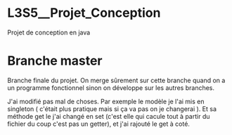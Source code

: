 # L3S5__Projet_Conception
Projet de conception en java


# Branche master
Branche finale du projet. On merge sûrement sur cette branche quand on a un programme fonctionnel sinon on développe sur les autres branches.

J'ai modifié pas mal de choses. Par exemple le modèle je l'ai mis en singleton ( c'était plus pratique mais si ça va pas on je changerai ). Et sa méthode get le j'ai changé en set (c'est elle qui cacule tout à partir du fichier du coup c'est pas un getter), et j'ai rajouté le get à coté.
